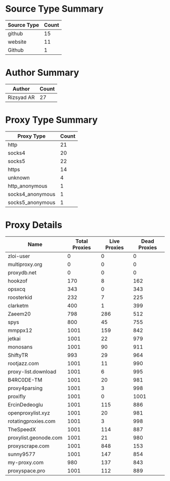# Source Type Summary

| Source Type | Count |
|-------------|-------|
| github | 15 |
| website | 11 |
| Github | 1 |


# Author Summary

| Author | Count |
|--------|-------|
| Rizsyad AR | 27 |


# Proxy Type Summary

| Proxy Type | Count |
|------------|-------|
| http | 21 |
| socks4 | 20 |
| socks5 | 22 |
| https | 14 |
| unknown | 4 |
| http_anonymous | 1 |
| socks4_anonymous | 1 |
| socks5_anonymous | 1 |


# Proxy Details

| Name | Total Proxies | Live Proxies | Dead Proxies |
|------|---------------|--------------|---------------|
| zloi-user | 0 | 0 | 0 |
| multiproxy.org | 0 | 0 | 0 |
| proxydb.net | 0 | 0 | 0 |
| hookzof | 170 | 8 | 162 |
| opsxcq | 343 | 0 | 343 |
| roosterkid | 232 | 7 | 225 |
| clarketm | 400 | 1 | 399 |
| Zaeem20 | 798 | 286 | 512 |
| spys | 800 | 45 | 755 |
| mmppx12 | 1001 | 159 | 842 |
| jetkai | 1001 | 22 | 979 |
| monosans | 1001 | 90 | 911 |
| ShiftyTR | 993 | 29 | 964 |
| rootjazz.com | 1001 | 11 | 990 |
| proxy-list.download | 1001 | 6 | 995 |
| B4RC0DE-TM | 1001 | 20 | 981 |
| proxy4parsing | 1001 | 3 | 998 |
| proxifly | 1001 | 0 | 1001 |
| ErcinDedeoglu | 1001 | 115 | 886 |
| openproxylist.xyz | 1001 | 20 | 981 |
| rotatingproxies.com | 1001 | 3 | 998 |
| TheSpeedX | 1001 | 114 | 887 |
| proxylist.geonode.com | 1001 | 21 | 980 |
| proxyscrape.com | 1001 | 848 | 153 |
| sunny9577 | 1001 | 147 | 854 |
| my-proxy.com | 980 | 137 | 843 |
| proxyspace.pro | 1001 | 112 | 889 |
